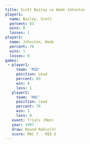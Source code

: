 ```yaml
---
title: Scott Bailey vs Wade Johnston
player1:              
  name: Bailey, Scott 
  percent: 83         
  wins: 0             
  losses: 1           
player2:              
  name: Johnston, Wade
  percent: 76         
  wins: 1             
  losses: 0           
games:
 - player1:        
     team: 'MID'   
     position: Lead
     percent: 83   
     win: 0        
     loss: 1       
   player2:        
     team: 'MAC'   
     position: Lead
     percent: 76   
     win: 1        
     loss: 0       
   event: Trials (Men) 
   year: 1997          
   draw: Round Robin(3)
   score: MAC 7 - MID 5
---
```

